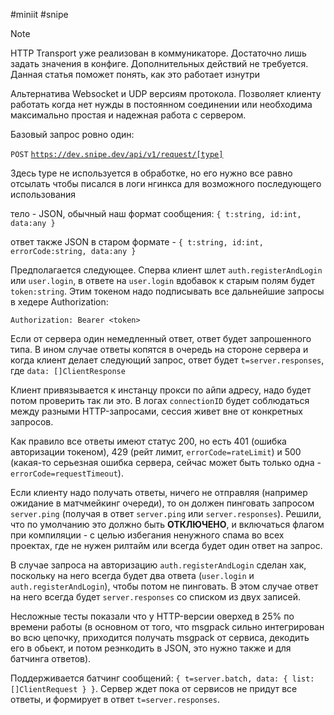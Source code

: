 #miniit #snipe 

>[!note]
>HTTP Transport уже реализован в коммуникаторе. Достаточно лишь задать значения в конфиге. Дополнительных действий не требуется.
>Данная статья поможет понять, как это работает изнутри

Альтернатива Websocket и UDP версиям протокола. Позволяет клиенту работать когда нет нужды в постоянном соединении или необходима максимально простая и надежная работа с сервером.

Базовый запрос ровно один:

`POST` [`https://dev.snipe.dev/api/v1/request/[type]`](https://dev.snipe.dev/api/v1/request/:type:)

Здесь type не используется в обработке, но его нужно все равно отсылать чтобы писался в логи нгинкса для возможного последующего использования

тело - JSON, обычный наш формат сообщения: `{ t:string, id:int, data:any }`

ответ также JSON в старом формате - `{ t:string, id:int, errorCode:string, data:any }`

Предполагается следующее. Сперва клиент шлет `auth.registerAndLogin` или `user.login`, в ответе на `user.login` вдобавок к старым полям будет `token:string`. Этим токеном надо подписывать все дальнейшие запросы в хедере Authorization:

`Authorization: Bearer <token>`

Если от сервера один немедленный ответ, ответ будет запрошенного типа. В ином случае ответы копятся в очередь на стороне сервера и когда клиент делает следующий запрос, ответ будет `t=server.responses`, где `data: []ClientResponse`

Клиент привязывается к инстанцу прокси по айпи адресу, надо будет потом проверить так ли это. В логах `connectionID` будет соблюдаться между разными HTTP-запросами, сессия живет вне от конкретных запросов.

Как правило все ответы имеют статус 200, но есть 401 (ошибка авторизации токеном), 429 (рейт лимит, `errorCode=rateLimit`) и 500 (какая-то серьезная ошибка сервера, сейчас может быть только одна - `errorCode=requestTimeout`).

Если клиенту надо получать ответы, ничего не отправляя (например ожидание в матчмейкинг очереди), то он должен пинговать запросом `server.ping` (получая в ответ `server.ping` или `server.responses`). Решили, что по умолчанию это должно быть **ОТКЛЮЧЕНО**, и включаться флагом при компиляции - с целью избегания ненужного спама во всех проектах, где не нужен рилтайм или всегда будет один ответ на запрос.

В случае запроса на авторизацию `auth.registerAndLogin` сделан хак, поскольку на него всегда будет два ответа (`user.login` и `auth.registerAndLogin`), чтобы потом не пинговать. В этом случае ответ на него всегда будет `server.responses` со списком из двух записей.

Несложные тесты показали что у HTTP-версии оверхед в 25% по времени работы (в основном от того, что msgpack сильно интегрирован во всю цепочку, приходится получать msgpack от сервиса, декодить его в обьект, и потом реэнкодить в JSON, это нужно также и для батчинга ответов).

Поддерживается батчинг сообщений: `{ t=server.batch, data: { list: []ClientRequest } }`. Сервер ждет пока от сервисов не придут все ответы, и формирует в ответ `t=server.responses`.
